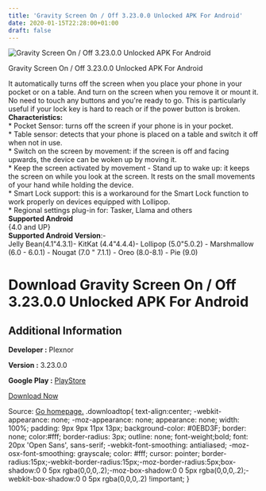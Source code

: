 ```yaml
---
title: 'Gravity Screen On / Off 3.23.0.0 Unlocked APK For Android'
date: 2020-01-15T22:28:00+01:00
draft: false
---
```


![Gravity Screen On / Off 3.23.0.0 Unlocked APK For Android](https://i1.wp.com/apkhome.net/wp-content/uploads/2020/01/Gravity-Screen-On.png "Gravity Screen On / Off 3.23.0.0 Unlocked APK For Android")

  

Gravity Screen On / Off 3.23.0.0 Unlocked APK For Android

It automatically turns off the screen when you place your phone in your pocket or on a table. And turn on the screen when you remove it or mount it. No need to touch any buttons and you're ready to go. This is particularly useful if your lock key is hard to reach or if the power button is broken.  
**Characteristics:**  
\* Pocket Sensor: turns off the screen if your phone is in your pocket.  
\* Table sensor: detects that your phone is placed on a table and switch it off when not in use.  
\* Switch on the screen by movement: if the screen is off and facing upwards, the device can be woken up by moving it.  
\* Keep the screen activated by movement - Stand up to wake up: it keeps the screen on while you look at the screen. It rests on the small movements of your hand while holding the device.  
\* Smart Lock support: this is a workaround for the Smart Lock function to work properly on devices equipped with Lollipop.  
\* Regional settings plug-in for: Tasker, Llama and others  
**Supported Android**  
{4.0 and UP}  
**Supported Android Version**:-  
Jelly Bean(4.1"4.3.1)- KitKat (4.4"4.4.4)- Lollipop (5.0"5.0.2) - Marshmallow (6.0 - 6.0.1) - Nougat (7.0 " 7.1.1) - Oreo (8.0-8.1) - Pie (9.0)

Download Gravity Screen On / Off 3.23.0.0 Unlocked APK For Android
==================================================================

Additional Information
----------------------

**Developer :** Plexnor

**Version :** 3.23.0.0

**Google Play :** [PlayStore](https://play.google.com/store/apps/details?id=com.plexnor.gravityscreenofffree)

  

[Download Now](https://store4app.co/post/gravity-screen-on-off-3-23-0-0-unlocked-apk-for-android_1579112206)

  
Source: [Go homepage.](https://store4app.co/post/gravity-screen-on-off-3-23-0-0-unlocked-apk-for-android_1579112206) .downloadtop{ text-align:center; -webkit-appearance: none; -moz-appearance: none; appearance: none; width: 100%; padding: 9px 9px 11px 13px; background-color: #0EBD3F; border: none; color:#fff; border-radius: 3px; outline: none; font-weight;bold; font: 20px 'Open Sans', sans-serif; -webkit-font-smoothing: antialiased; -moz-osx-font-smoothing: grayscale; color: #fff; cursor: pointer; border-radius:15px;-webkit-border-radius:15px;-moz-border-radius:5px;box-shadow:0 0 5px rgba(0,0,0,.2);-moz-box-shadow:0 0 5px rgba(0,0,0,.2);-webkit-box-shadow:0 0 5px rgba(0,0,0,.2) !important; }